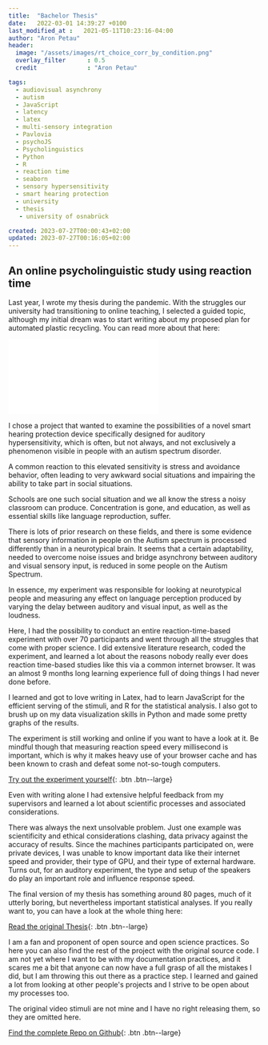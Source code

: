```yaml
---
title:  "Bachelor Thesis"
date:   2022-03-01 14:39:27 +0100
last_modified_at :   2021-05-11T10:23:16-04:00
author: "Aron Petau"
header:
  image: "/assets/images/rt_choice_corr_by_condition.png"
  overlay_filter      : 0.5
  credit              : "Aron Petau"

tags:
  - audiovisual asynchrony
  - autism
  - JavaScript
  - latency
  - latex
  - multi-sensory integration
  - Pavlovia
  - psychoJS
  - Psycholinguistics
  - Python
  - R
  - reaction time
  - seaborn
  - sensory hypersensitivity
  - smart hearing protection
  - university
  - thesis
   - university of osnabrück

created: 2023-07-27T00:00:43+02:00
updated: 2023-07-27T00:16:05+02:00
---
```

## An online psycholinguistic study using reaction time

Last year, I wrote my thesis during the pandemic. With the struggles our university had transitioning to online teaching, I selected a guided topic, although my initial dream was to start writing about my proposed plan for automated plastic recycling. You can read more about that here: 


<embed src="/assets/documents/AronPetauBAThesis.pdf" type="application/pdf">

I chose a project that wanted to examine the possibilities of a novel smart hearing protection device specifically designed for auditory hypersensitivity, which is often, but not always, and not exclusively a phenomenon visible in people with an autism spectrum disorder. 

A common reaction to this elevated sensitivity is stress and avoidance behavior, often leading to very awkward social situations and impairing the ability to take part in social situations. 

Schools are one such social situation and we all know the stress a noisy classroom can produce. Concentration is gone, and education, as well as essential skills like language reproduction, suffer. 

There is lots of prior research on these fields, and there is some evidence that sensory information in people on the Autism spectrum is processed differently than in a neurotypical brain. It seems that a certain adaptability, needed to overcome noise issues and bridge asynchrony between auditory and visual sensory input, is reduced in some people on the Autism Spectrum. 

In essence, my experiment was responsible for looking at neurotypical people and measuring any effect on language perception produced by varying the delay between auditory and visual input, as well as the loudness. 

Here, I had the possibility to conduct an entire reaction-time-based experiment with over 70 participants and went through all the struggles that come with proper science. 
I did extensive literature research, coded the experiment, and learned a lot about the reasons nobody really ever does reaction time-based studies like this via a common internet browser. 
It was an almost 9 months long learning experience full of doing things I had never done before. 

I learned and got to love writing in Latex, had to learn JavaScript for the efficient serving of the stimuli, and R for the statistical analysis. I also got to brush up on my data visualization skills in Python and made some pretty graphs of the results.

The experiment is still working and online if you want to have a look at it. Be mindful though that measuring reaction speed every millisecond is important, which is why it makes heavy use of your browser cache and has been known to crash and defeat some not-so-tough computers. 

[Try out the experiment yourself](https://moryscarter.com/vespr/pavlovia.php?folder=arontaupe&experiment=av_experiment/&id=public&researcher=aron){: .btn .btn--large}

Even with writing alone I had extensive helpful feedback from my supervisors and learned a lot about scientific processes and associated considerations. 

There was always the next unsolvable problem. Just one example was scientificity and ethical considerations clashing, data privacy against the accuracy of results. Since the machines participants participated on, were private devices, I was unable to know important data like their internet speed and provider, their type of GPU, and their type of external hardware. Turns out, for an auditory experiment, the type and setup of the speakers do play an important role and influence response speed. 

The final version of my thesis has something around 80 pages, much of it utterly boring, but nevertheless important statistical analyses. 
If you really want to, you can have a look at the whole thing here: 


[Read the original Thesis](https://github.com/arontaupe/asynchrony_thesis/blob/main/AronPetauBAThesis.pdf
){: .btn .btn--large}

I am a fan and proponent of open source and open science practices. 
So here you can also find the rest of the project with the original source code. 
I am not yet where I want to be with my documentation practices, and it scares me a bit that anyone can now have a full grasp of all the mistakes I did, but I am throwing this out there as a practice step. I learned and gained a lot from looking at other people's projects and I strive to be open about my processes too. 

The original video stimuli are not mine and I have no right releasing them, so they are omitted here.

[Find the complete Repo on Github](https://github.com/arontaupe/asynchrony_thesis
){: .btn .btn--large}


